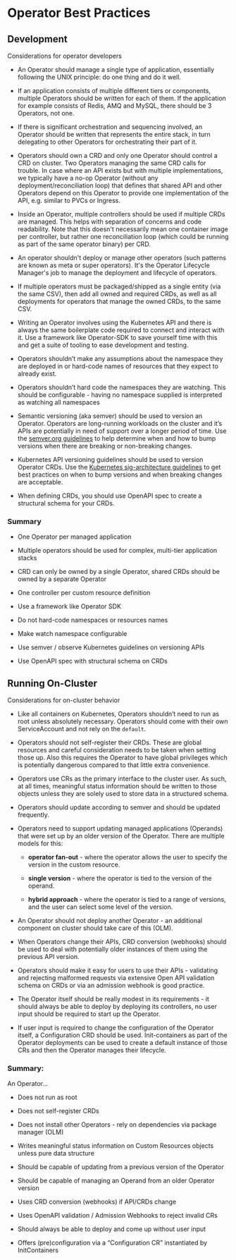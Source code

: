 # Operator Best Practices

## Development
Considerations for operator developers

* An Operator should manage a single type of application, essentially following the UNIX principle: do one thing and do it well.

* If an application consists of multiple different tiers or components, multiple Operators should be written for each of them. If the application for example consists of Redis, AMQ and MySQL, there should be 3 Operators, not one.

* If there is significant orchestration and sequencing involved, an Operator should be written that represents the entire stack, in turn delegating to other Operators for orchestrating their part of it.

* Operators should own a CRD and only one Operator should control a CRD on cluster. Two Operators managing the same CRD calls for trouble. In case where an API exists but with multiple implementations, we typically have a no-op Operator (without any deployment/reconciliation loop) that defines that shared API and other Operators depend on this Operator to provide one implementation of the API, e.g. similar to PVCs or Ingress.

* Inside an Operator, multiple controllers should be used if multiple CRDs are managed. This helps with separation of concerns and code readability. Note that this doesn't necessarily mean one container image per controller, but rather one reconciliation loop (which could be running as part of the same operator binary) per CRD.

* An operator shouldn't deploy or manage other operators (such patterns are known as meta or super operators). It's the Operator Lifecycle Manager's job to manage the deployment and lifecycle of operators.

* If multiple operators must be packaged/shipped as a single entity (via the same CSV), then add all owned and required CRDs, as well as all deployments for operators that manage the owned CRDs, to the same CSV.

* Writing an Operator involves using the Kubernetes API and there is always the same boilerplate code required to connect and interact with it. Use a framework like Operator-SDK to save yourself time with this and get a suite of tooling to ease development and testing.

* Operators shouldn’t make any assumptions about the namespace they are deployed in or hard-code names of resources that they expect to already exist.

* Operators shouldn’t hard code the namespaces they are watching. This should be configurable - having no namespace supplied is interpreted as watching all namespaces

* Semantic versioning (aka semver) should be used to version an Operator. Operators are long-running workloads on the cluster and it’s APIs are potentially in need of support over a longer period of time. Use the [semver.org guidelines](https://semver.org) to help determine when and how to bump versions when there are breaking or non-breaking changes.

* Kubernetes API versioning guidelines should be used to version Operator CRDs. Use the [Kubernetes sig-architecture guidelines](https://github.com/kubernetes/community/blob/master/contributors/devel/sig-architecture/api_changes.md#so-you-want-to-change-the-api) to get best practices on when to bump versions and when breaking changes are acceptable.

* When defining CRDs, you should use OpenAPI spec to create a structural schema for your CRDs.

### Summary

* One Operator per managed application

* Multiple operators should be used for complex, multi-tier application stacks

* CRD can only be owned by a single Operator, shared CRDs should be owned by a separate Operator

* One controller per custom resource definition

* Use a framework like Operator SDK

* Do not hard-code namespaces or resources names

* Make watch namespace configurable

* Use semver / observe Kubernetes guidelines on versioning APIs

* Use OpenAPI spec with structural schema on CRDs


## Running On-Cluster
Considerations for on-cluster behavior

* Like all containers on Kubernetes, Operators shouldn’t need to run as root unless absolutely necessary. Operators should come with their own ServiceAccount and not rely on the `default`.

* Operators should not self-register their CRDs. These are global resources and careful consideration needs to be taken when setting those up. Also this requires the Operator to have global privileges which is potentially dangerous compared to that little extra convenience.

* Operators use CRs as the primary interface to the cluster user. As such, at all times, meaningful status information should be written to those objects unless they are solely used to store data in a structured schema.

* Operators should update according to semver and should be updated frequently.

* Operators need to support updating managed applications (Operands) that were set up by an older version of the Operator. There are multiple models for this:

  * **operator fan-out** - where the operator allows the user to specify the version in the custom resource.

  * **single version** - where the operator is tied to the version of the operand.

  * **hybrid approach** - where the operator is tied to a range of versions, and the user can select some level of the version.

* An Operator should not deploy another Operator - an additional component on cluster should take care of this (OLM).

* When Operators change their APIs, CRD conversion (webhooks) should be used to deal with potentially older instances of them using the previous API version.

* Operators should make it easy for users to use their APIs - validating and rejecting malformed requests via extensive Open API validation schema on CRDs or via an admission webhook is good practice.

* The Operator itself should be really modest in its requirements - it should always be able to deploy by deploying its controllers, no user input should be required to start up the Operator.

* If user input is required to change the configuration of the Operator itself, a Configuration CRD should be used. Init-containers as part of the Operator deployments can be used to create a default instance of those CRs and then the Operator manages their lifecycle.

### Summary:

An Operator...

* Does not run as root

* Does not self-register CRDs

* Does not install other Operators - rely on dependencies via package manager (OLM)

* Writes meaningful status information on Custom Resources objects unless pure data structure

* Should be capable of updating from a previous version of the Operator

* Should be capable of managing an Operand from an older Operator version

* Uses CRD conversion (webhooks) if API/CRDs change

* Uses OpenAPI validation / Admission Webhooks to reject invalid CRs

* Should always be able to deploy and come up without user input

* Offers (pre)configuration via a “Configuration CR” instantiated by InitContainers


